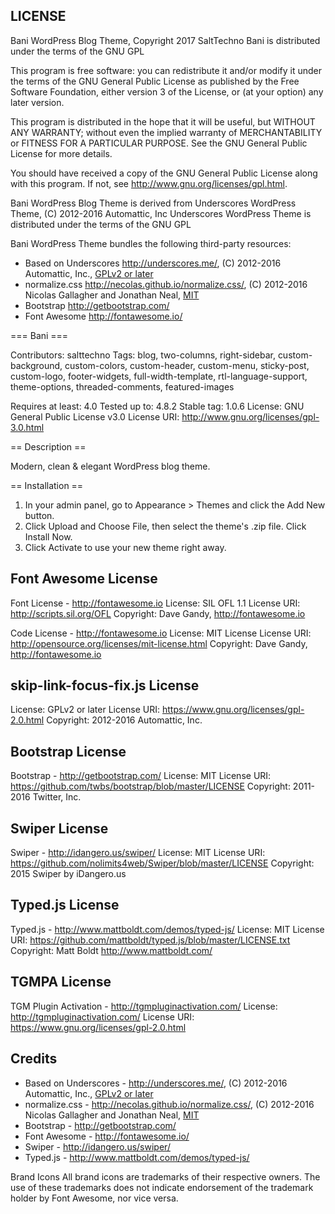 ## LICENSE

Bani WordPress Blog Theme, Copyright 2017 SaltTechno
Bani is distributed under the terms of the GNU GPL

This program is free software: you can redistribute it and/or modify
it under the terms of the GNU General Public License as published by
the Free Software Foundation, either version 3 of the License, or
(at your option) any later version.

This program is distributed in the hope that it will be useful,
but WITHOUT ANY WARRANTY; without even the implied warranty of
MERCHANTABILITY or FITNESS FOR A PARTICULAR PURPOSE.  See the
GNU General Public License for more details.

You should have received a copy of the GNU General Public License
along with this program.  If not, see http://www.gnu.org/licenses/gpl.html.

Bani WordPress Blog Theme is derived from Underscores WordPress Theme, (C) 2012-2016 Automattic, Inc
Underscores WordPress Theme is distributed under the terms of the GNU GPL

Bani WordPress Theme bundles the following third-party resources:

* Based on Underscores http://underscores.me/, (C) 2012-2016 Automattic, Inc., [GPLv2 or later](https://www.gnu.org/licenses/gpl-2.0.html)
* normalize.css http://necolas.github.io/normalize.css/, (C) 2012-2016 Nicolas Gallagher and Jonathan Neal, [MIT](http://opensource.org/licenses/MIT)
* Bootstrap http://getbootstrap.com/
* Font Awesome http://fontawesome.io/



=== Bani ===

Contributors: salttechno
Tags: blog, two-columns, right-sidebar, custom-background, custom-colors, custom-header, custom-menu, sticky-post, custom-logo, footer-widgets, full-width-template, rtl-language-support, theme-options, threaded-comments, featured-images

Requires at least: 4.0
Tested up to: 4.8.2
Stable tag: 1.0.6
License: GNU General Public License v3.0
License URI: http://www.gnu.org/licenses/gpl-3.0.html

== Description ==

Modern, clean & elegant WordPress blog theme.

== Installation ==

1. In your admin panel, go to Appearance > Themes and click the Add New button.
2. Click Upload and Choose File, then select the theme's .zip file. Click Install Now.
3. Click Activate to use your new theme right away.



## Font Awesome License
Font License - http://fontawesome.io
License: SIL OFL 1.1
License URI: http://scripts.sil.org/OFL
Copyright: Dave Gandy, http://fontawesome.io

Code License - http://fontawesome.io
License: MIT License
License URI: http://opensource.org/licenses/mit-license.html
Copyright: Dave Gandy, http://fontawesome.io

## skip-link-focus-fix.js License
License: GPLv2 or later
License URI: https://www.gnu.org/licenses/gpl-2.0.html
Copyright: 2012-2016 Automattic, Inc.

## Bootstrap License
Bootstrap - http://getbootstrap.com/
License: MIT
License URI: https://github.com/twbs/bootstrap/blob/master/LICENSE
Copyright: 2011-2016 Twitter, Inc.

## Swiper License
Swiper - http://idangero.us/swiper/
License: MIT
License URI: https://github.com/nolimits4web/Swiper/blob/master/LICENSE
Copyright: 2015 Swiper by iDangero.us

## Typed.js License
Typed.js - http://www.mattboldt.com/demos/typed-js/
License: MIT
License URI: https://github.com/mattboldt/typed.js/blob/master/LICENSE.txt
Copyright: Matt Boldt http://www.mattboldt.com/

## TGMPA License
TGM Plugin Activation - http://tgmpluginactivation.com/
License: http://tgmpluginactivation.com/
License URI: https://www.gnu.org/licenses/gpl-2.0.html



## Credits

* Based on Underscores - http://underscores.me/, (C) 2012-2016 Automattic, Inc., [GPLv2 or later](https://www.gnu.org/licenses/gpl-2.0.html)
* normalize.css - http://necolas.github.io/normalize.css/, (C) 2012-2016 Nicolas Gallagher and Jonathan Neal, [MIT](http://opensource.org/licenses/MIT)
* Bootstrap - http://getbootstrap.com/
* Font Awesome - http://fontawesome.io/
* Swiper - http://idangero.us/swiper/
* Typed.js - http://www.mattboldt.com/demos/typed-js/


Brand Icons
All brand icons are trademarks of their respective owners.
The use of these trademarks does not indicate endorsement of the trademark holder by Font Awesome, nor vice versa.
